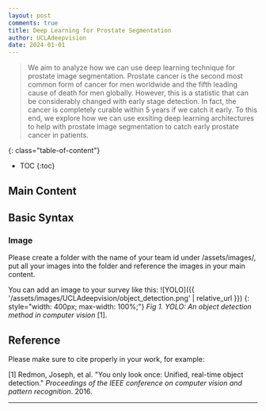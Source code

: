 ```yaml
---
layout: post
comments: true
title: Deep Learning for Prostate Segmentation
author: UCLAdeepvision
date: 2024-01-01
---
```


> We aim to analyze how we can use deep learning technique for prostate image segmentation. Prostate cancer is the second most common form of cancer for men worldwide and the fifth leading cause of death for men globally. However, this is a statistic that can be considerably changed with early stage detection. In fact, the cancer is completely curable within 5 years if we catch it early. To this end, we explore how we can use exsiting deep learning architectures to help with prostate image segmentation to catch early prostate cancer in patients. 

<!-- deno-fmt-ignore-start -->
<!--more-->
{: class="table-of-content"}
* TOC
{:toc}
<!-- deno-fmt-ignore-end -->

## Main Content

## Basic Syntax

### Image

Please create a folder with the name of your team id under /assets/images/, put
all your images into the folder and reference the images in your main content.

<!-- deno-fmt-ignore-start -->
You can add an image to your survey like this:
![YOLO]({{ '/assets/images/UCLAdeepvision/object_detection.png' | relative_url }})
{: style="width: 400px; max-width: 100%;"}
*Fig 1. YOLO: An object detection method in computer vision* [1].
<!-- deno-fmt-ignore-end -->

## Reference

Please make sure to cite properly in your work, for example:

[1] Redmon, Joseph, et al. "You only look once: Unified, real-time object
detection." _Proceedings of the IEEE conference on computer vision and pattern
recognition_. 2016.

---
